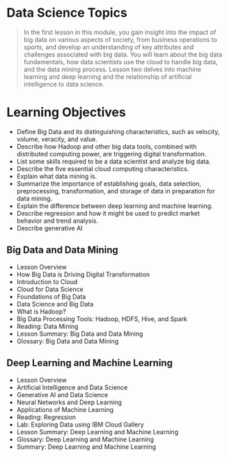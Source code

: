 # Data Science Topics
> In the first lesson in this module, you gain insight into the impact of big data on various aspects of society, from business operations to sports, and develop an understanding of key attributes and challenges associated with big data. You will learn about the big data fundamentals, how data scientists use the cloud to handle big data, and the data mining process. Lesson two delves into machine learning and deep learning and the relationship of artificial intelligence to data science.
# Learning Objectives
- Define Big Data and its distinguishing characteristics, such as velocity, volume, veracity, and value.
- Describe how Hadoop and other big data tools, combined with distributed computing power, are triggering digital transformation.
- List some skills required to be a data scientist and analyze big data.
- Describe the five essential cloud computing characteristics.
- Explain what data mining is.
- Summarize the importance of establishing goals, data selection, preprocessing, transformation, and storage of data in preparation for data mining.
- Explain the difference between deep learning and machine learning.
- Describe regression and how it might be used to predict market behavior and trend analysis.
- Describe generative AI
## Big Data and Data Mining
- Lesson Overview
- How Big Data is Driving Digital Transformation
- Introduction to Cloud
- Cloud for Data Science
- Foundations of Big Data
- Data Science and Big Data
- What is Hadoop?
- Big Data Processing Tools: Hadoop, HDFS, Hive, and Spark
- Reading: Data Mining
- Lesson Summary: Big Data and Data Mining
- Glossary: Big Data and Data Mining

## Deep Learning and Machine Learning
- Lesson Overview
- Artificial Intelligence and Data Science
- Generative AI and Data Science
- Neural Networks and Deep Learning
- Applications of Machine Learning
- Reading: Regression
- Lab: Exploring Data using IBM Cloud Gallery
- Lesson Summary: Deep Learning and Machine Learning
- Glossary: Deep Learning and Machine Learning
- Summary: Deep Learning and Machine Learning
